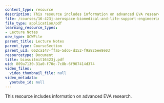 ```yaml
---
content_type: resource
description: This resource includes information on advanced EVA research.
file: /courses/16-423j-aerospace-biomedical-and-life-support-engineering-spring-2006/809a713031a0f70e7c8b6f907414d374_biosuitmit16423j.pdf
file_type: application/pdf
learning_resource_types:
- Lecture Notes
ocw_type: OCWFile
parent_title: Lecture Notes
parent_type: CourseSection
parent_uid: 662ca147-ffa5-5dc6-d152-f9a825ee8e03
resourcetype: Document
title: biosuitmit16423j.pdf
uid: 809a7130-31a0-f70e-7c8b-6f907414d374
video_files:
  video_thumbnail_file: null
video_metadata:
  youtube_id: null
---
```

This resource includes information on advanced EVA research.

